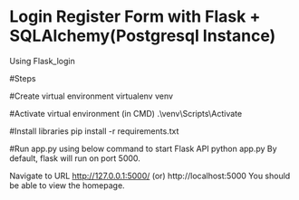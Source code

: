 
# Login Register Form with Flask + SQLAlchemy(Postgresql Instance)

Using Flask_login

#Steps

#Create virtual environment
virtualenv venv
 
#Activate virtual environment (in CMD)
.\venv\Scripts\Activate
 
#Install libraries 
pip install -r requirements.txt

#Run app.py using below command to start Flask API
python app.py
By default, flask will run on port 5000.

Navigate to URL http://127.0.0.1:5000/ (or) http://localhost:5000
You should be able to view the homepage.
